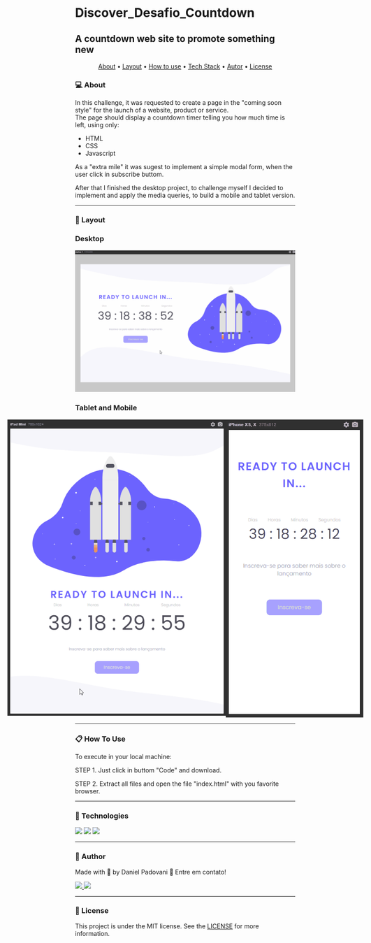 # Discover_Desafio_Countdown

## A countdown web site to promote something new

<p align="center">
	<a href="#computer-about">About</a> •
 	<a href="#art-layout">Layout</a> • 
 	<a href="#clipboard-how-to-use">How to use</a> • 
 	<a href="#rocket-technologies">Tech Stack</a> • 
 	<a href="#dart-author">Autor</a> • 
 	<a href="#memo-license">License</a>
</p>

### :computer: About

In this challenge, it was requested to create a page in the "coming soon style" for the launch of a website, product or service.  
The page should display a countdown timer telling you how much time is left, using only:

-   HTML
-   CSS
-   Javascript

As a "extra mile" it was sugest to implement a simple modal form, when the user click in subscribe buttom.

After that I finished the desktop project, to challenge myself I decided to implement and apply the media queries, to build a mobile and tablet version.

---

### :art: Layout

### Desktop

<p align="center">
	<img alt="desktop version" src="./assets/CountDesktop.gif" width="600px">
</p>

### Tablet and Mobile

<p align="center" style="display: flex; align-items: flex-start; justify-content: center;">
	<img alt="tablet version" src="./assets/CountTablet.gif" width="500px">
	<img alt="mobile version" src="./assets/CountMobile.gif">
</p>

---

### :clipboard: How To Use

To execute in your local machine:

STEP 1. Just click in buttom "Code" and download.

STEP 2. Extract all files and open the file "index.html" with you favorite browser.

---

### :rocket: Technologies

<img src="https://img.shields.io/badge/HTML5-E34F26?style=for-the-badge&logo=html5&logoColor=white">
<img src="https://img.shields.io/badge/CSS3-1572B6?style=for-the-badge&logo=css3&logoColor=white">
<img src="https://img.shields.io/badge/JavaScript-323330?style=for-the-badge&logo=javascript&logoColor=F7DF1E">

---

### :dart: Author

<p>
	Made with &#128150 by Daniel Padovani &#128075 Entre em contato! 	
</p>
<div>
  <a href="https://www.linkedin.com/in/daniel-padovani/" target="_blank">
    <img src="https://img.shields.io/badge/LinkedIn-0077B5?style=for-the-badge&logo=linkedin&logoColor=white">
  </a>
  <a href="mailto:danpadovani84@gmail.com" target="_blank">
    <img src="https://img.shields.io/badge/Gmail-D14836?style=for-the-badge&logo=gmail&logoColor=white">
  </a>
</div>

---

### :memo: License

This project is under the MIT license. See the [LICENSE](link/master/LICENSE) for more information.
